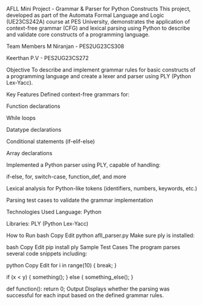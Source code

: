 AFLL Mini Project - Grammar & Parser for Python Constructs
This project, developed as part of the Automata Formal Language and Logic (UE23CS242A) course at PES University, demonstrates the application of context-free grammar (CFG) and lexical parsing using Python to describe and validate core constructs of a programming language.

Team Members
M Niranjan - PES2UG23CS308

Keerthan P.V - PES2UG23CS272

Objective
To describe and implement grammar rules for basic constructs of a programming language and create a lexer and parser using PLY (Python Lex-Yacc).

Key Features
Defined context-free grammars for:

Function declarations

While loops

Datatype declarations

Conditional statements (if-elif-else)

Array declarations

Implemented a Python parser using PLY, capable of handling:

if-else, for, switch-case, function_def, and more

Lexical analysis for Python-like tokens (identifiers, numbers, keywords, etc.)

Parsing test cases to validate the grammar implementation

Technologies Used
Language: Python

Libraries: PLY (Python Lex-Yacc)

How to Run
bash
Copy
Edit
python afll_parser.py
Make sure ply is installed:

bash
Copy
Edit
pip install ply
Sample Test Cases
The program parses several code snippets including:

python
Copy
Edit
for i in range(10) {
    break;
}

if (x < y) {
    something();
} else {
    something_else();
}

def function():
    return 0;
Output
Displays whether the parsing was successful for each input based on the defined grammar rules.
